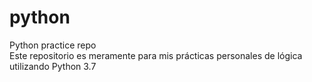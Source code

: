 # python
Python practice repo
<br>
Este repositorio es meramente para mis prácticas personales de lógica utilizando Python 3.7
